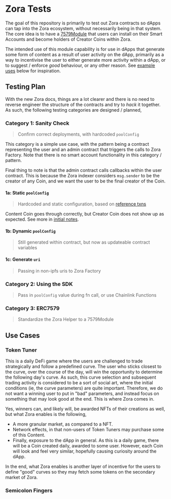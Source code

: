 # Zora Tests

The goal of this repository is primarily to test out Zora contracts so dApps can tap into the 
Zora ecosystem, without necessarily being in that system. The core idea is to have a 
[7579Module](https://eips.ethereum.org/EIPS/eip-7579#:~:text=id.-,Modules,-This) that users can 
install on their Smart Accounts and become holders of Creator Coins within Zora.

The intended use of this module capability is for use in dApps that generate some form of content
as a result of user activity on the dApp, primarily as a way to incentivise the user to either 
generate more activity within a dApp, or to suggest / enforce _good_ behaviour, or any other 
reason. See [example uses](#use-cases) below for inspiration.

## Testing Plan

With the new Zora docs, things are a lot clearer and there is no need to reverse engineer the 
structure of the contracts and try to _hack_ it together. As such, the following testing categories
are designed / planned,

### Category 1: Sanity Check
> Confirm correct deployments, with hardcoded `poolConfig`

This category is a simple use case, with the pattern being a contract representing the user and 
an admin contract that triggers the calls to Zora Factory. Note that there is no smart account 
functionality in this category / pattern.

Final thing to note is that the admin contract calls callbacks within the user contract. This is 
because the Zora indexer considers `msg.sender` to be the creator of any Coin, and we want the user
to be the final creator of the Coin.

#### 1a: Static `poolConfig`
> Hardcoded and static configuration, based on [reference txns](./notes/reference_txns.md)

Content Coin goes through correctly, but Creator Coin does not show up as expected. See more in 
[initial notes](./notes/category-1a-20250822.md).


#### 1b: Dynamic `poolConfig`
> Still generated within contract, but now as updateable contract variables


#### 1c: Generate `uri`
> Passing in non-ipfs uris to Zora Factory


### Category 2: Using the SDK
> Pass in `poolConfig` value during fn call, or use Chainlink Functions


### Category 3: ERC7579
> Standardize the Zora Helper to a 7579Module


## Use Cases

### Token Tuner

This is a daily DeFi game where the users are challenged to trade strategically and follow a 
predefined curve. The user who sticks closest to the curve, over the course of the day, will win 
the opportunity to determine the following day's curve. As such, this curve selection and 
subsequent trading activity is considered to be a sort of social art, where the initial conditions 
(ie, the curve parameters) are quite important. Therefore, we do not want a winning user to put in 
"bad" parameters, and instead focus on something that may look good at the end. This is where Zora
comes in.

Yes, winners can, and likely will, be awarded NFTs of their creations as well, but what Zora 
enables is the following,
- A more granular market, as compared to a NFT.
- Network effects, in that non-users of Token Tuners may purchase some of this Content.
- Finally, exposure to the dApp in general. As this is a daily game, there will be a Coin created 
daily, awarded to some user. However, each Coin will look and feel very similar, hopefully causing 
curiosity around the dApp.

In the end, what Zora enables is another layer of incentive for the users to define "good" curves
so they may fetch some tokens on the secondary market of Zora.

### Semicolon Fingers